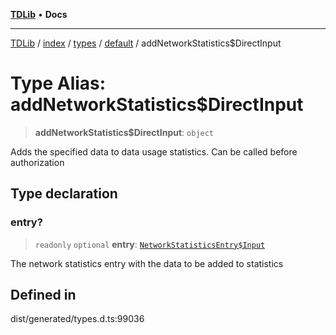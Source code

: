 [**TDLib**](../../../../../../README.md) • **Docs**

***

[TDLib](../../../../../../modules.md) / [index](../../../../../README.md) / [types](../../../README.md) / [default](../README.md) / addNetworkStatistics$DirectInput

# Type Alias: addNetworkStatistics$DirectInput

> **addNetworkStatistics$DirectInput**: `object`

Adds the specified data to data usage statistics. Can be called before authorization

## Type declaration

### entry?

> `readonly` `optional` **entry**: [`NetworkStatisticsEntry$Input`](NetworkStatisticsEntry$Input.md)

The network statistics entry with the data to be added to statistics

## Defined in

dist/generated/types.d.ts:99036
